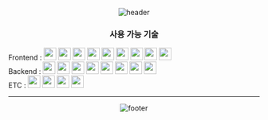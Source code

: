 <!--
![](https://workers-visitors.wlsdnr129.workers.dev/visit?username=jinwook-song)
<sup>[&larr; Try it](https://workers-visitors.wlsdnr129.workers.dev/)<sup>
-->

<div align="center">
  
![header](https://capsule-render.vercel.app/api?type=waving&color=auto&height=200&section=header&text=JHUN&fontSize=80)

<!--
[![Anurag's GitHub stats](https://github-readme-stats.vercel.app/api?username=jeonghun94&show_icons=true)](https://github.com/anuraghazra/github-readme-stats)
[![Top Langs](https://github-readme-stats.vercel.app/api/top-langs/?username=jeonghun94&layout=compact)](https://github.com/anuraghazra/github-readme-stats)
-->

### 사용 가능 기술

<div align="left">
<div >
Frontend : <img height='25' src="https://img.shields.io/badge/HTML-E34F26?style=flat-square&logo=HTML5&logoColor=white"/>
           <img height='25' src="https://img.shields.io/badge/CSS-1572B6?style=flat-square&logo=CSS3&logoColor=white"/>
           <img height='25' src="https://img.shields.io/badge/Pug-A86454?style=flat-square&logo=Pug&logoColor=white"/>
           <img height='25' src="https://img.shields.io/badge/Sass-CC6699?style=flat-square&logo=Sass&logoColor=white"/>
           <img height='25' src="https://img.shields.io/badge/JavaScript-F7DF1E?style=flat-square&logo=JavaScript&logoColor=white"/>
           <img height='25' src="https://img.shields.io/badge/TypeScript-3178C6?style=flat-square&logo=TypeScript&logoColor=white"/>
           <img height='25' src="https://img.shields.io/badge/React-61DAFB?style=flat-square&logo=React&logoColor=white"/>  
           <img height='25' src="https://img.shields.io/badge/Next.js-000000?style=flat-square&logo=Next.js&logoColor=white"/>
           <!--
           <img height='25' src="https://img.shields.io/badge/styled-components-DB7093?style=flat-square&logo=styled-components CSS&logoColor=white"/>
           -->
           <img height='25' src="https://img.shields.io/badge/Tailwind-06B6D4?style=flat-square&logo=Tailwind CSS&logoColor=white"/>
</div>

<div>
Backend : <img height='25' src="https://img.shields.io/badge/Node.js-339933?style=flat-square&logo=Node.js&logoColor=white"/>
          <img height='25' src="https://img.shields.io/badge/Express-000000?style=flat-square&logo=Express&logoColor=white"/>
          <img height='25' src="https://img.shields.io/badge/TypeScript-3178C6?style=flat-square&logo=TypeScript&logoColor=white"/>
          <img height='25' src="https://img.shields.io/badge/Python-3776AB?style=flat-square&logo=Python&logoColor=white"/>
          <img height='25' src="https://img.shields.io/badge/NestJs-E0234E?style=flat-square&logo=NestJs&logoColor=white"/>    
          <img height='25' src="https://img.shields.io/badge/MongoDB-47A248?style=flat-square&logo=MongoDB&logoColor=white"/>
          <img height='25' src="https://img.shields.io/badge/MySQL-4479A1?style=flat-square&logo=MySQL&logoColor=white"/>
          <img height='25' src="https://img.shields.io/badge/PostgreSQL-4169E1?style=flat-square&logo=PostgreSQL&logoColor=white"/>
</div>

<div>
ETC :     <img height='25' src="https://img.shields.io/badge/Git-F05032?style=flat-square&logo=Git&logoColor=white"/>
          <img height='25' src="https://img.shields.io/badge/Heroku-430098?style=flat-square&logo=Heroku&logoColor=white"/>
          <img height='25' src="https://img.shields.io/badge/Netlify-00C7B7?style=flat-square&logo=Netlify&logoColor=white"/>
          <img height='25' src="https://img.shields.io/badge/Vercel-000000?style=flat-square&logo=Vercel&logoColor=white"/>
</div>
</div>
<hr>

  
![footer](https://capsule-render.vercel.app/api?type=waving&color=auto&height=100&section=footer)
</div>
